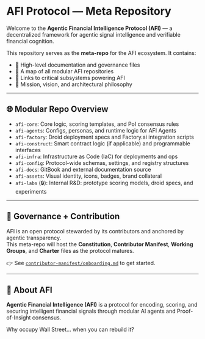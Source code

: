 # AFI Protocol — Meta Repository

Welcome to the **Agentic Financial Intelligence Protocol (AFI)** — a decentralized framework for agentic signal intelligence and verifiable financial cognition.

This repository serves as the **meta-repo** for the AFI ecosystem. It contains:

- 📘 High-level documentation and governance files
- 🧭 A map of all modular AFI repositories
- 🔗 Links to critical subsystems powering AFI
- 🧠 Mission, vision, and architectural philosophy

---

## 🌐 Modular Repo Overview

- `afi-core`: Core logic, scoring templates, and PoI consensus rules  
- `afi-agents`: Configs, personas, and runtime logic for AFI Agents  
- `afi-factory`: Droid deployment specs and Factory.ai integration scripts  
- `afi-construct`: Smart contract logic (if applicable) and programmable interfaces  
- `afi-infra`: Infrastructure as Code (IaC) for deployments and ops  
- `afi-config`: Protocol-wide schemas, settings, and registry structures  
- `afi-docs`: GitBook and external documentation source  
- `afi-assets`: Visual identity, icons, badges, brand collateral  
- `afi-labs` (🔒): Internal R&D: prototype scoring models, droid specs, and experiments

---

## 🧭 Governance + Contribution

AFI is an open protocol stewarded by its contributors and anchored by agentic transparency.  
This meta-repo will host the **Constitution**, **Contributor Manifest**, **Working Groups**, and **Charter** files as the protocol matures.

👉 See [`contributor-manifest/onboarding.md`](./contributor-manifest/onboarding.md) to get started.

---

## 🧠 About AFI

**Agentic Financial Intelligence (AFI)** is a protocol for encoding, scoring, and securing intelligent financial signals through modular AI agents and Proof-of-Insight consensus.

Why occupy Wall Street... when you can rebuild it?
